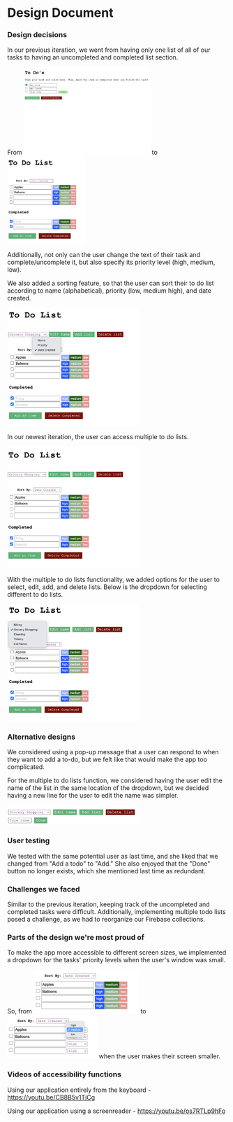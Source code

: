 # Design Document

### Design decisions
In our previous iteration, we went from having only one list of all of our tasks to having an uncompleted 
and completed list section. 

From <img src="clump.png" height="200"> to <img src="oneList.png" height="200">

Additionally, not only can the user change the text of their task and complete/uncomplete it, but also
specify its priority level (high, medium, low).

We also added a sorting feature, so that the user can sort their to do list according to name (alphabetical),
 priority (low, medium high), and date created.

<img src="sortDropdown.png" width="300">

In our newest iteration, the user can access multiple to do lists.

<img src="lists.png" width="300">

With the multiple to do lists functionality, we added options for the user to
select, edit, add, and delete lists. Below is the dropdown for selecting different to do lists.

<img src="listDropdown.png" width="300">

### Alternative designs
We considered using a pop-up message that a user can respond to when they want to add a to-do, but we felt like that 
would make the app too complicated. 

For the multiple to do lists function, we considered having the user edit the name of the list in the same location of the dropdown,
 but we decided having a new line for the user to edit the name was simpler.

<img src="editList.png" width="300">

### User testing
We tested with the same potential user as last time, and she liked that we changed from "Add a todo" to "Add." She also 
enjoyed that the "Done" button no longer exists, which she mentioned last time as redundant.

### Challenges we faced
Similar to the previous iteration, keeping track of the uncompleted and completed tasks were difficult. Additionally,
 implementing multiple todo lists posed a challenge, as we had to reorganize our Firebase collections.

### Parts of the design we're most proud of
To make the app more accessible to different screen sizes, we implemented a dropdown for the tasks' priority levels 
when the user's window was small.

So, from  <img src="priorityButtons.png" height="100"> to <img src="priorityDropdown.png" height="100"> when the user makes their screen smaller.

### Videos of accessibility functions
Using our application entirely from the keyboard - https://youtu.be/CB8B5v1TiCg

Using our application using a screenreader - https://youtu.be/os7RTLp9hFo